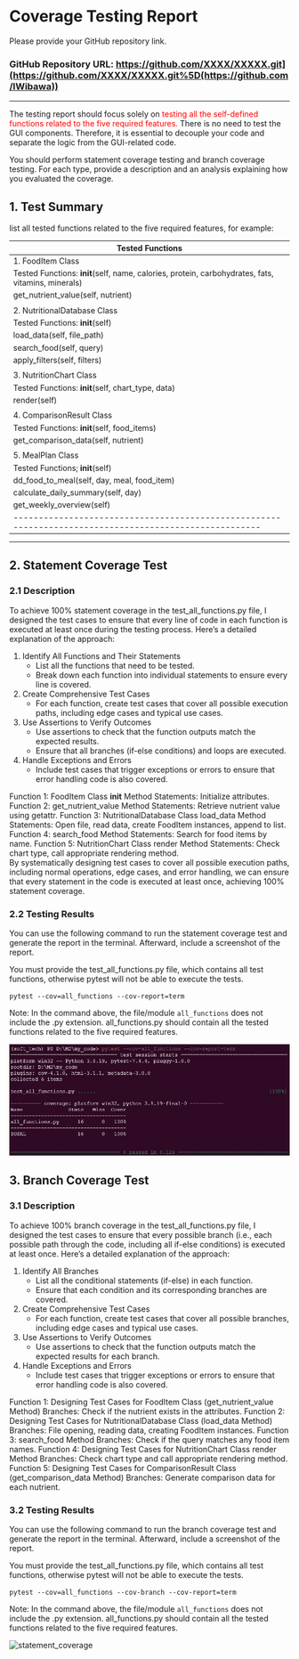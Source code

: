 # Coverage Testing Report

Please provide your GitHub repository link.
### GitHub Repository URL: https://github.com/XXXX/XXXXX.git](https://github.com/XXXX/XXXXX.git%5D(https://github.com/IWibawa))

---

The testing report should focus solely on <span style="color:red"> testing all the self-defined functions related to 
the five required features.</span> There is no need to test the GUI components. Therefore, it is essential to decouple your code and separate the logic from the GUI-related code.

You should perform statement coverage testing and branch coverage testing. For each type, provide a description and an analysis explaining how you evaluated the coverage.

## 1. **Test Summary**
list all tested functions related to the five required features, for example:

| **Tested Functions**                                                                                 |
|------------------------------------------------------------------------------------------------------|
|1. FoodItem Class                                                                                     |
| Tested Functions: __init__(self, name, calories, protein, carbohydrates, fats, vitamins, minerals)   |
|                   get_nutrient_value(self, nutrient)                                                 |
|                                                                                                      |
|2. NutritionalDatabase Class                                                                          |
| Tested Functions:  __init__(self)                                                                    |
|                    load_data(self, file_path)                                                        |
|                    search_food(self, query)                                                          |
|                    apply_filters(self, filters)                                                      |
|                                                                                                      |
| 3. NutritionChart Class                                                                              |
| Tested Functions: __init__(self, chart_type, data)                                                   |
|                    render(self)                                                                      |
|                                                                                                      |
| 4. ComparisonResult Class                                                                            |
| Tested Functions: __init__(self, food_items)                                                         |
|                   get_comparison_data(self, nutrient)                                                |
|                                                                                                      |
|5. MealPlan Class                                                                                     |
| Tested Functions; __init__(self)                                                                     |
|                   dd_food_to_meal(self, day, meal, food_item)                                        |
|                    calculate_daily_summary(self, day)                                                |
|                    get_weekly_overview(self)                                                         |
|------------------------------------------------------------------------------------------------------|

---

## 2. **Statement Coverage Test**

### 2.1 Description

To achieve 100% statement coverage in the test_all_functions.py file, I designed the test cases to ensure that every line of code in each function is executed at least once during the testing process. Here’s a detailed explanation of the approach:

1. Identify All Functions and Their Statements
    - List all the functions that need to be tested.
    - Break down each function into individual statements to ensure every line is covered.
2. Create Comprehensive Test Cases
    - For each function, create test cases that cover all possible execution paths, including edge cases and typical use cases.
3. Use Assertions to Verify Outcomes
    - Use assertions to check that the function outputs match the expected results.
    - Ensure that all branches (if-else conditions) and loops are executed.
4. Handle Exceptions and Errors
    - Include test cases that trigger exceptions or errors to ensure that error handling code is also covered.

Function 1: FoodItem Class __init__ Method
    Statements: Initialize attributes.
Function 2: get_nutrient_value Method
    Statements: Retrieve nutrient value using getattr.
Function 3: NutritionalDatabase Class load_data Method
    Statements: Open file, read data, create FoodItem instances, append to list.
Function 4: search_food Method
    Statements: Search for food items by name.
Function 5: NutritionChart Class render Method
    Statements: Check chart type, call appropriate rendering method.    
By systematically designing test cases to cover all possible execution paths, including normal operations, edge cases, and error handling, we can ensure that every statement in the code is executed at least once, achieving 100% statement coverage.

### 2.2 Testing Results
You can use the following command to run the statement coverage test and generate the report in the terminal. Afterward, include a screenshot of the report. 

You must provide the test_all_functions.py file, which contains all test functions, otherwise pytest will not be able to execute the tests.

```commandline
pytest --cov=all_functions --cov-report=term
```
Note: In the command above, the file/module `all_functions` does not include the .py extension. all_functions.py should contain all the tested functions related to the five required features.

![statement_coverage](./statement_coverage.png)

## 3. **Branch Coverage Test**

### 3.1 Description

To achieve 100% branch coverage in the test_all_functions.py file, I designed the test cases to ensure that every possible branch (i.e., each possible path through the code, including all if-else conditions) is executed at least once. Here’s a detailed explanation of the approach:

1. Identify All Branches
    - List all the conditional statements (if-else) in each function.
    - Ensure that each condition and its corresponding branches are covered.
2. Create Comprehensive Test Cases
    - For each function, create test cases that cover all possible branches, including edge cases and typical use cases.
3. Use Assertions to Verify Outcomes
    - Use assertions to check that the function outputs match the expected results for each branch.
4. Handle Exceptions and Errors
    - Include test cases that trigger exceptions or errors to ensure that error handling code is also covered.
  
Function 1: Designing Test Cases for FoodItem Class (get_nutrient_value Method)
    Branches: Check if the nutrient exists in the attributes.
Function 2: Designing Test Cases for NutritionalDatabase Class (load_data Method)
    Branches: File opening, reading data, creating FoodItem instances.
Function 3: search_food Method
    Branches: Check if the query matches any food item names.
Function 4: Designing Test Cases for NutritionChart Class render Method
    Branches: Check chart type and call appropriate rendering method.
Function 5: Designing Test Cases for ComparisonResult Class (get_comparison_data Method)
    Branches: Generate comparison data for each nutrient.
    
### 3.2 Testing Results
You can use the following command to run the branch coverage test and generate the report in the terminal. Afterward, include a screenshot of the report. 

You must provide the test_all_functions.py file, which contains all test functions, otherwise pytest will not be able to execute the tests.

```commandline
pytest --cov=all_functions --cov-branch --cov-report=term
```
Note: In the command above, the file/module `all_functions` does not include the .py extension. all_functions.py should contain all the tested functions related to the five required features.

![statement_coverage](s)
